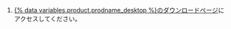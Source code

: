 1. [{% data variables.product.prodname_desktop %}のダウンロードページ](https://desktop.github.com/)にアクセスしてください。
